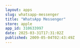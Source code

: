```yaml
---
layout: apps
slug: whatsapp-messenger
title: "WhatsApp Messenger"
store: apple
app_id: 310633997
date: 2025-03-31T17:31:02Z
published: 2009-05-04T02:43:49Z
---
```

